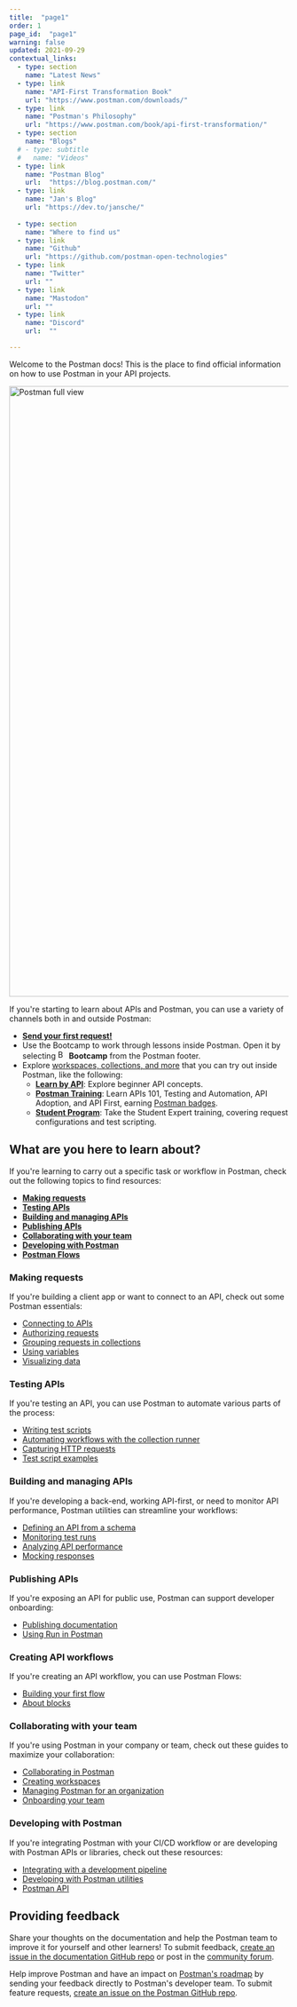 ```yaml
---
title:  "page1"
order: 1
page_id:  "page1"
warning: false
updated: 2021-09-29
contextual_links:
  - type: section
    name: "Latest News"
  - type: link
    name: "API-First Transformation Book"
    url: "https://www.postman.com/downloads/"
  - type: link
    name: "Postman's Philosophy"
    url: "https://www.postman.com/book/api-first-transformation/"
  - type: section
    name: "Blogs"
  # - type: subtitle
  #   name: "Videos"
  - type: link
    name: "Postman Blog"
    url:  "https://blog.postman.com/"
  - type: link
    name: "Jan's Blog"
    url: "https://dev.to/jansche/"
  
  - type: section
    name: "Where to find us"
  - type: link
    name: "Github"
    url: "https://github.com/postman-open-technologies"
  - type: link
    name: "Twitter"
    url: ""
  - type: link
    name: "Mastodon"
    url: ""
  - type: link
    name: "Discord"
    url:  ""

---
```


Welcome to the Postman docs! This is the place to find official information on how to use Postman in your API projects.

<img alt="Postman full view" src="https://assets.postman.com/postman-docs/v10/intro-postman-request-selected-3-v10.jpg" width="1100px"/>

If you're starting to learn about APIs and Postman, you can use a variety of channels both in and outside Postman:

* [__Send your first request!__](/docs/getting-started/sending-the-first-request/)
* Use the Bootcamp to work through lessons inside Postman. Open it by selecting <img alt="Bootcamp icon" src="https://assets.postman.com/postman-docs/icon-bootcamp-v9.jpg#icon" width="16px"> **Bootcamp** from the Postman footer.
* Explore [workspaces, collections, and more](https://www.postman.com/explore) that you can try out inside Postman, like the following:
    * [**Learn by API**](https://www.postman.com/postman/workspace/published-postman-templates/collection/9065401-ff29b3be-af69-4442-91e0-c1158b620fc2?ctx=documentation): Explore beginner API concepts.
    * [**Postman Training**](https://www.postman.com/postman/workspace/postman-galaxy-training/overview): Learn APIs 101, Testing and Automation, API Adoption, and API First, earning [Postman badges](https://badgr.com/public/issuers/BC0x4AQaQPC7lFilsBP_tQ/badges).
    * [**Student Program**](https://www.postman.com/postman/workspace/postman-student-program/overview): Take the Student Expert training, covering request configurations and test scripting.

## What are you here to learn about?

If you're learning to carry out a specific task or workflow in Postman, check out the following topics to find resources:

* [__Making requests__](#making-requests)
* [__Testing APIs__](#testing-apis)
* [__Building and managing APIs__](#building-and-managing-apis)
* [__Publishing APIs__](#publishing-apis)
* [__Collaborating with your team__](#collaborating-with-your-team)
* [__Developing with Postman__](#developing-with-postman)
* [__Postman Flows__](#postman-flows)

### Making requests

If you're building a client app or want to connect to an API, check out some Postman essentials:

* [Connecting to APIs](/docs/sending-requests/requests/)
* [Authorizing requests](/docs/sending-requests/authorization/)
* [Grouping requests in collections](/docs/sending-requests/intro-to-collections/)
* [Using variables](/docs/sending-requests/variables/)
* [Visualizing data](/docs/sending-requests/visualizer/)

### Testing APIs

If you're testing an API, you can use Postman to automate various parts of the process:

* [Writing test scripts](/docs/writing-scripts/test-scripts/)
* [Automating workflows with the collection runner](/docs/running-collections/intro-to-collection-runs/)
* [Capturing HTTP requests](/docs/sending-requests/capturing-request-data/capturing-http-requests/)
* [Test script examples](/docs/writing-scripts/script-references/test-examples/)

### Building and managing APIs

If you're developing a back-end, working API-first, or need to monitor API performance, Postman utilities can streamline your workflows:

* [Defining an API from a schema](/docs/designing-and-developing-your-api/the-api-workflow/)
* [Monitoring test runs](/docs/monitoring-your-api/intro-monitors/)
* [Analyzing API performance](/docs/reports/reports-overview/)
* [Mocking responses](/docs/designing-and-developing-your-api/mocking-data/setting-up-mock/)

### Publishing APIs

If you're exposing an API for public use, Postman can support developer onboarding:

* [Publishing documentation](/docs/publishing-your-api/documenting-your-api/)
* [Using Run in Postman](/docs/publishing-your-api/run-in-postman/introduction-run-button/)

### Creating API workflows

If you're creating an API workflow, you can use Postman Flows:

* [Building your first flow](/docs/postman-flows/flows-intro/building-your-first-flow/)
* [About blocks](/docs/postman-flows/core-concepts/blocks/)

### Collaborating with your team

If you're using Postman in your company or team, check out these guides to maximize your collaboration:

* [Collaborating in Postman](/docs/collaborating-in-postman/working-with-your-team/collaboration-overview/)
* [Creating workspaces](/docs/collaborating-in-postman/using-workspaces/creating-workspaces/)
* [Managing Postman for an organization](/docs/administration/managing-your-team/managing-your-team/)
* [Onboarding your team](/docs/administration/onboarding-checklist/)

### Developing with Postman

If you're integrating Postman with your CI/CD workflow or are developing with Postman APIs or libraries, check out these resources:

* [Integrating with a development pipeline](/docs/running-collections/using-newman-cli/command-line-integration-with-newman/)
* [Developing with Postman utilities](/docs/developer/resources-intro/)
* [Postman API](/docs/developer/intro-api/)

## Providing feedback

Share your thoughts on the documentation and help the Postman team to improve it for yourself and other learners! To submit feedback, [create an issue in the documentation GitHub repo](https://github.com/postmanlabs/postman-docs/issues) or post in the [community forum](https://community.postman.com/).

Help improve Postman and have an impact on [Postman's roadmap](https://github.com/postmanlabs/postman-app-support/projects/45?fullscreen=true) by sending your feedback directly to Postman's developer team. To submit feature requests, [create an issue on the Postman GitHub repo](https://github.com/postmanlabs/postman-app-support/issues).
